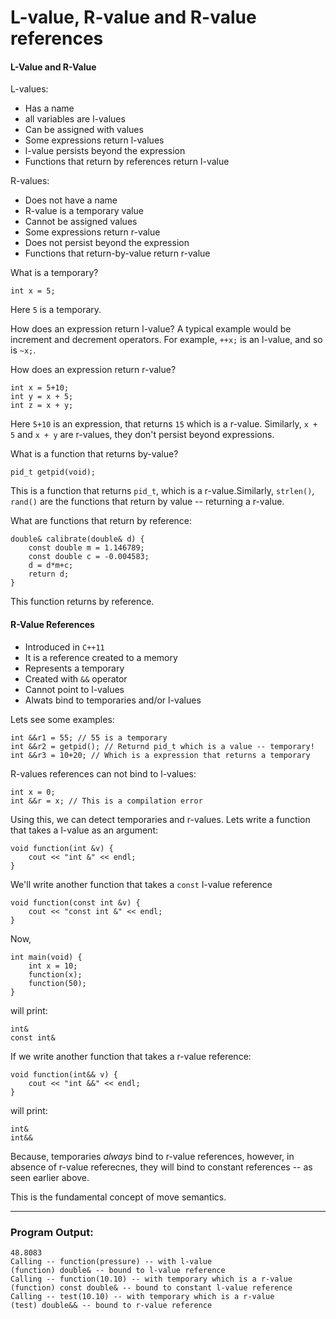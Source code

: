 # L-value, R-value and R-value references

#### L-Value and R-Value

L-values:
 - Has a name
 - all variables are l-values
 - Can be assigned with values
 - Some expressions return l-values
 - l-value persists beyond the expression
 - Functions that return by references return l-value

R-values:
 - Does not have a name
 - R-value is a temporary value
 - Cannot be assigned values
 - Some expressions return r-value
 - Does not persist beyond the expression
 - Functions that return-by-value return r-value

What is a temporary? 

    int x = 5;

Here `5` is a temporary.

How does an expression return l-value? A typical example would be increment and decrement operators. For example, `++x;` is an l-value, and so is `~x;`.

How does an expression return r-value?
    
    int x = 5+10;
    int y = x + 5;
    int z = x + y;

Here `5+10` is an expression, that returns `15` which is a r-value. Similarly, `x + 5` and `x + y` are r-values, they
don't persist beyond expressions.

What is a function that returns by-value?

    pid_t getpid(void);

This is a function that returns `pid_t`, which is a r-value.Similarly, `strlen()`, `rand()` are the functions that
return by value -- returning a r-value.

What are functions that return by reference:

    double& calibrate(double& d) {
        const double m = 1.146789;
        const double c = -0.004583;
        d = d*m+c;
        return d;
    }

This function returns by reference.

#### R-Value References
 - Introduced in `C++11`
 - It is a reference created to a memory
 - Represents a temporary
 - Created with `&&` operator
 - Cannot point to l-values
 - Alwats bind to temporaries and/or l-values

Lets see some examples:

    int &&r1 = 55; // 55 is a temporary
    int &&r2 = getpid(); // Returnd pid_t which is a value -- temporary!
    int &&r3 = 10+20; // Which is a expression that returns a temporary

R-values references can not bind to l-values:

    int x = 0;
    int &&r = x; // This is a compilation error

Using this, we can detect temporaries and r-values.
Lets write a function that takes a l-value as an argument: 

    void function(int &v) {
        cout << "int &" << endl;
    }
    
We'll write another function that takes a `const` l-value reference

    void function(const int &v) {
        cout << "const int &" << endl;
    }

Now,

    int main(void) {
        int x = 10;
        function(x);
        function(50);
    }

will print:

    int&
    const int&
    
If we write another function that takes a r-value reference:

    void function(int&& v) {
        cout << "int &&" << endl;
    }

will print:
    
    int&
    int&&

Because, temporaries _always_ bind to r-value references, however, in absence of r-value referecnes, they will bind to constant references -- as seen earlier above.

This is the fundamental concept of move semantics.

***
### Program Output:

    48.8083
    Calling -- function(pressure) -- with l-value
    (function) double& -- bound to l-value reference
    Calling -- function(10.10) -- with temporary which is a r-value
    (function) const double& -- bound to constant l-value reference
    Calling -- test(10.10) -- with temporary which is a r-value
    (test) double&& -- bound to r-value reference




